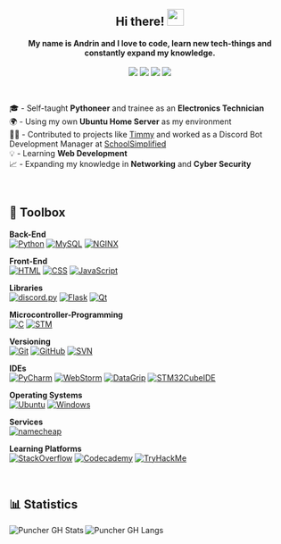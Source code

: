 <br>

<h2 align="center">Hi there! <img src="https://camo.githubusercontent.com/e8e7b06ecf583bc040eb60e44eb5b8e0ecc5421320a92929ce21522dbc34c891/68747470733a2f2f6d656469612e67697068792e636f6d2f6d656469612f6876524a434c467a6361737252346961377a2f67697068792e676966" width="30px"></h2>

<p align="center">
  <b>My name is Andrin and I love to code, learn new tech-things and constantly expand my knowledge.</b><br><br>
  <a align="center" href="mailto:andrin.schaller@hispeed.ch"><img src="https://img.shields.io/badge/-Mail-09313c?style=flat&logo=maildotru&logoColor=b5b5b5"></a>
  <a align="center" href="https://discord.com/users/305354423801217025"><img src="https://img.shields.io/badge/-Discord-09313c?style=flat&logo=discord"></a>
  <a align="center" href="https://stackoverflow.com/users/13508045/puncher?tab=profile"><img src="https://img.shields.io/badge/-StackOverflow-09313c?style=flat&logo=stackoverflow"></a>
  <a align="center" href="https://www.fiverr.com/puncher1"><img src="https://img.shields.io/badge/-Fiverr-09313c?style=flat&logo=fiverr"></a>
  
</p>

<br>

🎓 - Self-taught **Pythoneer** and trainee as an **Electronics Technician**<br>
🌍 - Using my own **Ubuntu Home Server** as my environment <br>
👨‍💻 - Contributed to projects like [Timmy](https://github.com/School-Simplified/Timmy-SchoolSimplified) and worked as a Discord Bot Development Manager at [SchoolSimplified](https://schoolsimplified.org) <br>
💡 - Learning **Web Development** <br>
📈 - Expanding my knowledge in **Networking** and **Cyber Security**

<br>

## 🔧 Toolbox

**Back-End**<br>
[![Python](https://img.shields.io/badge/-Python-09313c?style=flat&logo=python)](https://python.org/)
[![MySQL](https://img.shields.io/badge/-MySQL-09313c?style=flat&logo=mysql)](https://www.mysql.com/)
[![NGINX](https://img.shields.io/badge/-NGINX-09313c?style=flat&logo=nginx&logoColor=009639)](https://www.nginx.com/)

**Front-End**<br>
[![HTML](https://img.shields.io/badge/-HTML-09313c?style=flat&logo=html5)](https://developer.mozilla.org/docs/Web/HTML)
[![CSS](https://img.shields.io/badge/-CSS-09313c?style=flat&logo=css3&logoColor=2965f1)](https://developer.mozilla.org/docs/Web/CSS)
[![JavaScript](https://img.shields.io/badge/-JavaScript-09313c?style=flat&logo=javascript)](https://developer.mozilla.org/docs/Web/JavaScript)

**Libraries**<br>
[![discord.py](https://img.shields.io/badge/-discord.py-09313c?style=flat&logo=discord)](https://discordpy.readthedocs.io/en/latest/)
[![Flask](https://img.shields.io/badge/-Flask-09313c?style=flat&logo=flask)](https://flask.palletsprojects.com/en/2.2.x/)
[![Qt](https://img.shields.io/badge/-Qt-09313c?style=flat&logo=qt)](https://www.qt.io/)

**Microcontroller-Programming**<br>
[![C](https://img.shields.io/badge/-C-09313c?style=flat&logo=c&logoColor=white&labelColor=00589c)](https://en.wikibooks.org/wiki/C_Programming)
[![STM](https://img.shields.io/badge/-STM-09313c?style=flat&logo=stmicroelectronics&logoColor=03234b&labelColor=white)](https://www.st.com/)

**Versioning**<br>
[![Git](https://img.shields.io/badge/-Git-09313c?style=flat&logo=git)](https://git-scm.com/)
[![GitHub](https://img.shields.io/badge/-GitHub-09313c?style=flat&logo=github)](https://github.com/)
[![SVN](https://img.shields.io/badge/-SVN-09313c?style=flat&logo=subversion)](https://subversion.apache.org/)

**IDEs**<br>
[![PyCharm](https://img.shields.io/badge/-PyCharm-09313c?style=flat&logo=pycharm&logoColor=black&labelColor=8fe272)](https://www.jetbrains.com/pycharm/)
[![WebStorm](https://img.shields.io/badge/-WebStorm-09313c?style=flat&logo=webstorm&logoColor=black&labelColor=10a8d7)](https://www.jetbrains.com/webstorm/)
[![DataGrip](https://img.shields.io/badge/-DataGrip-09313c?style=flat&logo=datagrip&logoColor=black&labelColor=9386da)](https://www.jetbrains.com/datagrip/)
[![STM32CubeIDE](https://img.shields.io/badge/-STM32CubeIDE-09313c?style=flat&logo=stmicroelectronics&logoColor=03234b&labelColor=white)](https://www.st.com/en/development-tools/stm32cubeide.html)

**Operating Systems**<br>
[![Ubuntu](https://img.shields.io/badge/-Ubuntu-09313c?style=flat&logo=ubuntu)](https://ubuntu.com/)
[![Windows](https://img.shields.io/badge/-Windows-09313c?style=flat&logo=windows&logoColor=00adef)](https://www.microsoft.com/windows)

**Services**<br>
[![namecheap](https://img.shields.io/badge/-Namecheap-09313c?style=flat&logo=namecheap&logoColor=fb5e09)](https://namecheap.com/)

**Learning Platforms**<br>
[![StackOverflow](https://img.shields.io/badge/-StackOverflow-09313c?style=flat&logo=stackoverflow)](https://stackoverflow.com/)
[![Codecademy](https://img.shields.io/badge/-Codecademy-09313c?style=flat&logo=codecademy&logoColor=131c37&labelColor=white)](https://www.codecademy.com/)
[![TryHackMe](https://img.shields.io/badge/-TryHackMe-09313c?style=flat&logo=tryhackme)](https://tryhackme.com/)

<br>

## 📊 Statistics
<img align="left" alt="Puncher GH Stats" src="https://github-readme-stats.vercel.app/api?username=puncher1&card_width=400&show_icons=true&bg_color=300,19166f,8976ee&title_color=ffffff&icon_color=e80bc3&text_color=6b88cf&border_color=2e2d55&border_radius=8&count_private=true&hide=stars&include_all_commits=true">

<img align="center" alt="Puncher GH Langs" src="https://github-readme-stats.vercel.app/api/top-langs/?username=puncher1&layout=compact&bg_color=120,19166f,8976ee&title_color=ffffff&text_color=6b88cf&border_color=2e2d55&border_radius=8&hide=batchfile,ruby,lua&langs_count=10">
